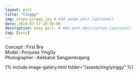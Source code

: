 ```yaml
---
layout: post
title: "Yinggy"
img: xtapo-yinggy.jpg # Add image post (optional)
date: 2018-07-17 20:56:00
description: Sexy girl. # Add post description (optional)
tag: [sexy]
---
```

Concept : First Bra  
Model : Ponjuree YingGy  
Photographer : Aekkaluk Sangjamkrajang    

{% include image-gallery.html folder="/assets/img/yinggy" %}
